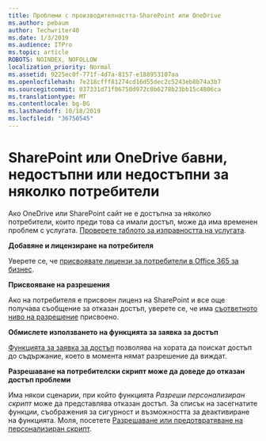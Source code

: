 ```yaml
---
title: Проблеми с производителността-SharePoint или OneDrive
ms.author: pebaum
author: Techwriter40
ms.date: 1/3/2019
ms.audience: ITPro
ms.topic: article
ROBOTS: NOINDEX, NOFOLLOW
localization_priority: Normal
ms.assetid: 9225ec0f-771f-4d7a-8157-e188953107aa
ms.openlocfilehash: 7e218cfff81274cd16d55dec2c5243eb8b74a3b7
ms.sourcegitcommit: 037331d71f06750d972c0b6278b23bb15c4806ca
ms.translationtype: MT
ms.contentlocale: bg-BG
ms.lasthandoff: 10/18/2019
ms.locfileid: "36750545"
---
```

# <a name="sharepoint-or-onedrive-slow-inaccessible-or-unavailable-for-multiple-users"></a>SharePoint или OneDrive бавни, недостъпни или недостъпни за няколко потребители

Ако OneDrive или SharePoint сайт не е достъпна за няколко потребители, които преди това са имали достъп, може да има временен проблем с услугата. [Проверете таблото за изправността на услугата](https://portal.office.com/adminportal/home#/servicehealth).

**Добавяне и лицензиране на потребителя**

Уверете се, че [присвоявате лицензи за потребители в Office 365 за бизнес](https://docs.microsoft.com/office365/admin/subscriptions-and-billing/assign-licenses-to-users?view=o365-worldwide&amp;tabs=One).


**Присвояване на разрешения**

Ако на потребителя е присвоен лиценз на SharePoint и все още получава съобщение за отказан достъп, уверете се, че има [съответното ниво на разрешение](https://docs.microsoft.com/sharepoint/understanding-permission-levels) присвоено.

**Обмислете използването на функцията за заявка за достъп**

[Функцията за заявка за достъп](https://support.office.com/article/Set-up-and-manage-access-requests-94B26E0B-2822-49D4-929A-8455698654B3) позволява на хората да поискат достъп до съдържание, което в момента нямат разрешение да виждат.

**Разрешаване на потребителски скрипт може да доведе до отказан достъп проблеми**

Има някои сценарии, при който функцията *Разреши персонализиран скрипт* може да представлява отказан достъп. За списък на засегнатите функции, съображения за сигурност и възможността за деактивиране на функцията. Моля, посетете [Разрешаване или предотвратяване на персонализиран скрипт](https://docs.microsoft.com/sharepoint/allow-or-prevent-custom-script).

